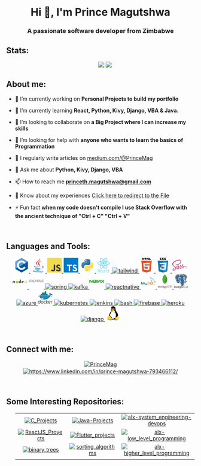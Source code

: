 <p align="center"><h1 align="center">Hi 👋, I'm Prince Magutshwa</h1>
<p align="center"><h3 align="center">A passionate software developer from Zimbabwe</h3>


<h2>Stats:</h2>
<ul align='center'>
  <img src='https://github-readme-stats.vercel.app/api/top-langs/?username=PrinceMag&layout=compact&theme=github_dark&langs_count=15'>
  <img src='https://github-readme-stats.vercel.app/api?username=PrinceMag&show_icons=true&theme=github_dark'>
</ul>

<h2>About me:</h2>

- 🔭 I’m currently working on **Personal Projects to build my portfolio**

- 🌱 I’m currently learning **React, Python, Kivy, Django, VBA & Java.**

- 👯 I’m looking to collaborate on **a Big Project where I can increase my skills**

- 🤝 I’m looking for help with **anyone who wants to learn the basics of Programmation**

- 📝 I regularly write articles on [medium.com/@PrinceMag](https://medium.com/@PrinceMag)

- 💬 Ask me about **Python, Kivy, Django, VBA**

- 📫 How to reach me **princeth.magutshwa@gmail.com**

- 📄 Know about my experiences [Click here to redirect to the File](https://drive.google.com/file/d/1PsMd6VEOQ_Ul3EK_9tsDz2zBIhqzmFv-/view?usp=sharing)

- ⚡ Fun fact **when my code doesn't compile I use Stack Overflow with the ancient technique of "Ctrl + C" "Ctrl + V"**

<br />

<h2 align="left">Languages and Tools:</h2>
<p align="center">
  <a href="https://www.cprogramming.com/" target="_blank" rel="noreferrer">
    <img
      src="https://raw.githubusercontent.com/devicons/devicon/master/icons/c/c-original.svg"
      alt="c"
      width="40"
      height="40"
    />
  </a>
  <a href="https://www.java.com" target="_blank" rel="noreferrer">
    <img
      src="https://raw.githubusercontent.com/devicons/devicon/master/icons/java/java-original.svg"
      alt="java"
      width="40"
      height="40"
    />
  </a>
  <a href="https://developer.mozilla.org/en-US/docs/Web/JavaScript" target="_blank" rel="noreferrer">
    <img
      src="https://raw.githubusercontent.com/devicons/devicon/master/icons/javascript/javascript-original.svg"
      alt="javascript"
      width="40"
      height="40"
    />
  </a>
  <a href="https://www.typescriptlang.org/" target="_blank" rel="noreferrer">
    <img
      src="https://raw.githubusercontent.com/devicons/devicon/master/icons/typescript/typescript-original.svg"
      alt="typescript"
      width="40"
      height="40"
    />
  </a>
  <a href="https://www.python.org" target="_blank" rel="noreferrer">
    <img
      src="https://raw.githubusercontent.com/devicons/devicon/master/icons/python/python-original.svg"
      alt="python"
      width="40"
      height="40"
    />
  </a>

  <a href="https://reactjs.org/" target="_blank" rel="noreferrer">
    <img
      src="https://raw.githubusercontent.com/devicons/devicon/master/icons/react/react-original-wordmark.svg"
      alt="react"
      width="40"
      height="40"
    />
  </a>

  <a href="https://tailwindcss.com/" target="_blank" rel="noreferrer">
    <img
      src="https://www.vectorlogo.zone/logos/tailwindcss/tailwindcss-icon.svg"
      alt="tailwind"
      width="40"
      height="40"
    />
  </a>
  
  
  <a href="https://www.w3.org/html/" target="_blank" rel="noreferrer">
    <img
      src="https://raw.githubusercontent.com/devicons/devicon/master/icons/html5/html5-original-wordmark.svg"
      alt="html5"
      width="40"
      height="40"
    />
  </a>
  <a href="https://www.w3schools.com/css/" target="_blank" rel="noreferrer">
    <img
      src="https://raw.githubusercontent.com/devicons/devicon/master/icons/css3/css3-original-wordmark.svg"
      alt="css3"
      width="40"
      height="40"
    />
  </a>
  <a href="https://sass-lang.com" target="_blank" rel="noreferrer">
    <img
      src="https://raw.githubusercontent.com/devicons/devicon/master/icons/sass/sass-original.svg"
      alt="sass"
      width="40"
      height="40"
    />
  </a>
  
  
  <a href="https://nodejs.org" target="_blank" rel="noreferrer">
      <img
        src="https://raw.githubusercontent.com/devicons/devicon/master/icons/nodejs/nodejs-original-wordmark.svg"
        alt="nodejs"
        width="40"
        height="40"
      />
  </a>
  <a href="https://expressjs.com" target="_blank" rel="noreferrer">
    <img
      src="https://raw.githubusercontent.com/devicons/devicon/master/icons/express/express-original-wordmark.svg"
      alt="express"
      width="40"
      height="40"
    />
  </a>

  <a href="https://spring.io/" target="_blank" rel="noreferrer">
    <img
      src="https://www.vectorlogo.zone/logos/springio/springio-icon.svg"
      alt="spring"
      width="40"
      height="40"
    />
  </a>

  <a href="https://kafka.apache.org/" target="_blank" rel="noreferrer">
    <img
      src="https://www.vectorlogo.zone/logos/apache_kafka/apache_kafka-icon.svg"
      alt="kafka"
      width="40"
      height="40"
    />
  </a>
  <a href="https://www.nginx.com" target="_blank" rel="noreferrer">
    <img
      src="https://raw.githubusercontent.com/devicons/devicon/master/icons/nginx/nginx-original.svg"
      alt="nginx"
      width="40"
      height="40"
    />
  </a>
  

  <a href="https://reactnative.dev/" target="_blank" rel="noreferrer">
      <img
        src="https://reactnative.dev/img/header_logo.svg"
        alt="reactnative"
        width="40"
        height="40"
      />
  </a>

  
  <a href="https://www.mysql.com/" target="_blank" rel="noreferrer">
      <img
        src="https://raw.githubusercontent.com/devicons/devicon/master/icons/mysql/mysql-original-wordmark.svg"
        alt="mysql"
        width="40"
        height="40"
      />
  </a>
  <a href="https://www.mongodb.com/" target="_blank" rel="noreferrer">
    <img
      src="https://raw.githubusercontent.com/devicons/devicon/master/icons/mongodb/mongodb-original-wordmark.svg"
      alt="mongodb"
      width="40"
      height="40"
    />
  </a>
  <a href="https://www.postgresql.org" target="_blank" rel="noreferrer">
    <img
      src="https://raw.githubusercontent.com/devicons/devicon/master/icons/postgresql/postgresql-original-wordmark.svg"
      alt="postgresql"
      width="40"
      height="40"
    />
  </a>
  

  <a href="https://azure.microsoft.com/en-in/" target="_blank" rel="noreferrer">
    <img
      src="https://www.vectorlogo.zone/logos/microsoft_azure/microsoft_azure-icon.svg"
      alt="azure"
      width="40"
      height="40"
    />
  </a>
  <a href="https://www.docker.com/" target="_blank" rel="noreferrer">
    <img
      src="https://raw.githubusercontent.com/devicons/devicon/master/icons/docker/docker-original-wordmark.svg"
      alt="docker"
      width="40"
      height="40"
    />
  </a>
  <a href="https://kubernetes.io" target="_blank" rel="noreferrer">
    <img
      src="https://www.vectorlogo.zone/logos/kubernetes/kubernetes-icon.svg"
      alt="kubernetes"
      width="40"
      height="40"
    />
  </a>
  <a href="https://www.jenkins.io" target="_blank" rel="noreferrer">
    <img
      src="https://www.vectorlogo.zone/logos/jenkins/jenkins-icon.svg"
      alt="jenkins"
      width="40"
      height="40"
    />
  </a>
  <a href="https://www.gnu.org/software/bash/" target="_blank" rel="noreferrer">
    <img
      src="https://www.vectorlogo.zone/logos/gnu_bash/gnu_bash-icon.svg"
      alt="bash"
      width="40"
      height="40"
    />
  </a>
  
  
  <a href="https://firebase.google.com/" target="_blank" rel="noreferrer">
      <img
        src="https://www.vectorlogo.zone/logos/firebase/firebase-icon.svg"
        alt="firebase"
        width="40"
        height="40"
      />
  </a>
  <a href="https://heroku.com" target="_blank" rel="noreferrer">
    <img
      src="https://www.vectorlogo.zone/logos/heroku/heroku-icon.svg"
      alt="heroku"
      width="40"
      height="40"
    />
  </a>
  
  
  <a href="https://www.djangoproject.com/" target="_blank" rel="noreferrer">
      <img
        src="https://cdn.worldvectorlogo.com/logos/django.svg"
        alt="django"
        width="40"
        height="40"
      />
  </a>


  <a href="https://www.linux.org/" target="_blank" rel="noreferrer">
    <img
      src="https://raw.githubusercontent.com/devicons/devicon/master/icons/linux/linux-original.svg"
      alt="linux"
      width="40"
      height="40"
    />
  </a>

</p>

<br />

<h2 align="left">Connect with me:</h2>
<p align="center">
  <a href="https://twitter.com/Prince51494590" target="blank">
    <img align="center" src="https://raw.githubusercontent.com/PrinceMag/github-profile-readme-generator/master/src/images/icons/Social/twitter.svg" alt="PrinceMag" height="30" width="40" />
  </a>
  <a href="https://linkedin.com/in/https://www.linkedin.com/in/prince-magutshwa-793466112/" target="blank">
    <img align="center" src="https://raw.githubusercontent.com/PrinceMag/github-profile-readme-generator/master/src/images/icons/Social/linked-in-alt.svg" alt="https://www.linkedin.com/in/prince-magutshwa-793466112/" height="30" width="40" />
  </a>
</p>

<br />

<h2 align="left">Some Interesting Repositories:</h2>
<ul align='center'>
  
  |  |  |  |
  | :---: | :---: | :---: |
  | [![C_Projects](https://github-readme-stats.vercel.app/api/pin/?username=PrinceMag&repo=printf&theme=github_dark)](https://github.com/PrinceMag/printf) | [![Java-Projects](https://github-readme-stats.vercel.app/api/pin/?username=PrinceMag&repo=sqlMirror&theme=github_dark)](https://github.com/PrinceMag/sqlMirror) | [![alx-system_engineering-devops](https://github-readme-stats.vercel.app/api/pin/?username=PrinceMag&repo=alx-system_engineering-devops&theme=github_dark)](https://github.com/PrinceMag/alx-system_engineering-devops) |
  | [![ReactJS_Proyects](https://github-readme-stats.vercel.app/api/pin/?username=PrinceMag&repo=ReactJs_proyects&theme=github_dark)](https://github.com/PrinceMag/ReactJs_proyects) | [![Flutter_projects](https://github-readme-stats.vercel.app/api/pin/?username=PrinceMag&repo=beauty_shack&theme=github_dark)](https://github.com/PrinceMag/beauty_shack) | [![alx-low_level_programming](https://github-readme-stats.vercel.app/api/pin/?username=PrinceMag&repo=alx-low_level_programming&theme=github_dark)](https://github.com/PrinceMag/alx-low_level_programming) |
  | [![binary_trees](https://github-readme-stats.vercel.app/api/pin/?username=PrinceMag&repo=binary_trees&theme=github_dark)](https://github.com/PrinceMag/binary_trees) | [![sorting_algorithms](https://github-readme-stats.vercel.app/api/pin/?username=PrinceMag&repo=sorting_algorithms&theme=github_dark)](https://github.com/PrinceMag/sorting_algorithms) | [![alx-higher_level_programming](https://github-readme-stats.vercel.app/api/pin/?username=PrinceMag&repo=alx-higher_level_programming&theme=github_dark)](https://github.com/PrinceMag/alx-higher_level_programming) |
  |  |  |  |
  
</ul>
